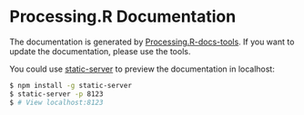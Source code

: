 # Processing.R Documentation

The documentation is generated by [Processing.R-docs-tools](https://github.com/processing-r/Processing.R-docs-tools). If you want to update the documentation, please use the tools.

You could use [static-server](https://www.npmjs.com/package/static-server) to preview the documentation in localhost:

```bash
$ npm install -g static-server
$ static-server -p 8123
$ # View localhost:8123
```
